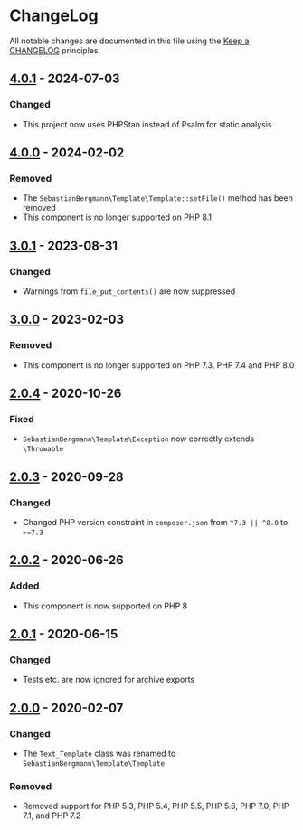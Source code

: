 # ChangeLog

All notable changes are documented in this file using the [Keep a CHANGELOG](http://keepachangelog.com/) principles.

## [4.0.1] - 2024-07-03

### Changed

- This project now uses PHPStan instead of Psalm for static analysis

## [4.0.0] - 2024-02-02

### Removed

- The `SebastianBergmann\Template\Template::setFile()` method has been removed
- This component is no longer supported on PHP 8.1

## [3.0.1] - 2023-08-31

### Changed

- Warnings from `file_put_contents()` are now suppressed

## [3.0.0] - 2023-02-03

### Removed

- This component is no longer supported on PHP 7.3, PHP 7.4 and PHP 8.0

## [2.0.4] - 2020-10-26

### Fixed

- `SebastianBergmann\Template\Exception` now correctly extends `\Throwable`

## [2.0.3] - 2020-09-28

### Changed

- Changed PHP version constraint in `composer.json` from `^7.3 || ^8.0` to `>=7.3`

## [2.0.2] - 2020-06-26

### Added

- This component is now supported on PHP 8

## [2.0.1] - 2020-06-15

### Changed

- Tests etc. are now ignored for archive exports

## [2.0.0] - 2020-02-07

### Changed

- The `Text_Template` class was renamed to `SebastianBergmann\Template\Template`

### Removed

- Removed support for PHP 5.3, PHP 5.4, PHP 5.5, PHP 5.6, PHP 7.0, PHP 7.1, and PHP 7.2

[4.0.1]: https://github.com/sebastianbergmann/php-text-template/compare/4.0.0...4.0.1
[4.0.0]: https://github.com/sebastianbergmann/php-text-template/compare/3.0...4.0.0
[3.0.1]: https://github.com/sebastianbergmann/php-text-template/compare/3.0.0...3.0.1
[3.0.0]: https://github.com/sebastianbergmann/php-text-template/compare/2.0.4...3.0.0
[2.0.4]: https://github.com/sebastianbergmann/php-text-template/compare/2.0.3...2.0.4
[2.0.3]: https://github.com/sebastianbergmann/php-text-template/compare/2.0.2...2.0.3
[2.0.2]: https://github.com/sebastianbergmann/php-text-template/compare/2.0.1...2.0.2
[2.0.1]: https://github.com/sebastianbergmann/php-text-template/compare/2.0.0...2.0.1
[2.0.0]: https://github.com/sebastianbergmann/php-text-template/compare/1.2.1...2.0.0
